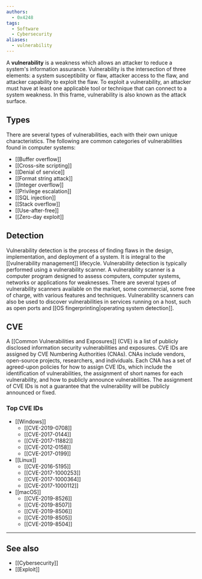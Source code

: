 ```yaml
---
authors:
  - 0x4248
tags:
  - Software
  - Cybersecurity
aliases:
  - vulnerability
---
```

A **vulnerability** is a weakness which allows an attacker to reduce a system's information assurance. Vulnerability is the intersection of three elements: a system susceptibility or flaw, attacker access to the flaw, and attacker capability to exploit the flaw. To exploit a vulnerability, an attacker must have at least one applicable tool or technique that can connect to a system weakness. In this frame, vulnerability is also known as the attack surface.

## Types

There are several types of vulnerabilities, each with their own unique characteristics. The following are common categories of vulnerabilities found in computer systems:

- [[Buffer overflow]]
- [[Cross-site scripting]]
- [[Denial of service]]
- [[Format string attack]]
- [[Integer overflow]]
- [[Privilege escalation]]
- [[SQL injection]]
- [[Stack overflow]]
- [[Use-after-free]]
- [[Zero-day exploit]]

## Detection

Vulnerability detection is the process of finding flaws in the design, implementation, and deployment of a system. It is integral to the [[vulnerability management]] lifecycle. Vulnerability detection is typically performed using a vulnerability scanner. A vulnerability scanner is a computer program designed to assess computers, computer systems, networks or applications for weaknesses. There are several types of vulnerability scanners available on the market, some commercial, some free of charge, with various features and techniques. Vulnerability scanners can also be used to discover vulnerabilities in services running on a host, such as open ports and [[OS fingerprinting|operating system detection]].

## CVE

A [[Common Vulnerabilities and Exposures]] (CVE) is a list of publicly disclosed information security vulnerabilities and exposures. CVE IDs are assigned by CVE Numbering Authorities (CNAs). CNAs include vendors, open-source projects, researchers, and individuals. Each CNA has a set of agreed-upon policies for how to assign CVE IDs, which include the identification of vulnerabilities, the assignment of short names for each vulnerability, and how to publicly announce vulnerabilities. The assignment of CVE IDs is not a guarantee that the vulnerability will be publicly announced or fixed.

### Top CVE IDs

- [[Windows]]
    - [[CVE-2019-0708]]
    - [[CVE-2017-0144]]
    - [[CVE-2017-11882]]
    - [[CVE-2012-0158]]
    - [[CVE-2017-0199]]
- [[Linux]]
    - [[CVE-2016-5195]]
    - [[CVE-2017-1000253]]
    - [[CVE-2017-1000364]]
    - [[CVE-2017-1000112]]
- [[macOS]]
    - [[CVE-2019-8526]]
    - [[CVE-2019-8507]]
    - [[CVE-2019-8506]]
    - [[CVE-2019-8505]]
    - [[CVE-2019-8504]]

___
## See also
- [[Cybersecurity]]
- [[Exploit]]